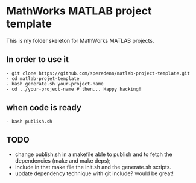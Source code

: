 # MathWorks MATLAB project template

This is my folder skeleton for MathWorks MATLAB projects.

## In order to use it
	- git clone https://github.com/speredenn/matlab-project-template.git
	- cd matlab-projet-template
	- bash generate.sh your-project-name
	- cd ../your-project-name # then... Happy hacking!

## when code is ready
	- bash publish.sh
	
## TODO
 - change publish.sh in a makefile able to publish and to fetch the dependencies (make and make deps);
 - include in that make file the init.sh and the generate.sh scripts.
 - update dependency technique with git include? would be great!
 
